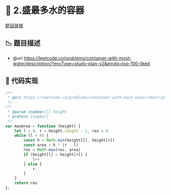# 🎯 2.盛最多水的容器

[题目链接](https://leetcode.cn/problems/container-with-most-water/description/?envType=study-plan-v2&envId=top-100-liked)

## 📉 题目描述
* @url https://leetcode.cn/problems/container-with-most-water/description/?envType=study-plan-v2&envId=top-100-liked

## 📎 代码实现
```typescript
/**
 * @url https://leetcode.cn/problems/container-with-most-water/description/?envType=study-plan-v2&envId=top-100-liked
 */
/**
 * @param {number[]} height
 * @return {number}
 */
var maxArea = function (height) {
    let l = 0, r = height.length - 1, res = 0
    while (l < r) {
        const h = Math.min(height[l], height[r])
        const area = h * (r - l)
        res = Math.max(res, area)
        if (height[l] < height[r]) {
            l++
        } else {
            r--
        }
    }
    return res
};
```
